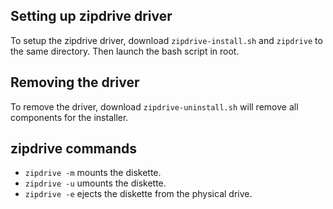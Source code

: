 ## Setting up zipdrive driver

To setup the zipdrive driver, download `zipdrive-install.sh` and `zipdrive` to the same directory. Then launch the bash script in root.

## Removing the driver

To remove the driver, download `zipdrive-uninstall.sh` will remove all components for the installer.

## zipdrive commands

* `zipdrive -m` mounts the diskette.
* `zipdrive -u` umounts the diskette.
* `zipdrive -e` ejects the diskette from the physical drive.

